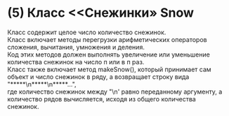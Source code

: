 
<h1>(5) Класс <<Снежинки» Snow</h1>
Класс содержит целое число количество снежинок.<br>
Класс включает методы перегрузки арифметических операторов сложения, вычитания, умножения и деления.<br> Код этих методов должен выполнять увеличение или уменьшение количества снежинок на число п или в п раз.<br>
Класс также включает метод makeSnow(), который принимает сам объект и число снежинок в ряду, а возвращает строку вида<br>
"*****\n*****\n*****...",<br>
где количество снежинок между "\n' равно переданному аргументу, а количество рядов вычисляется, исходя из общего количества снежинок.